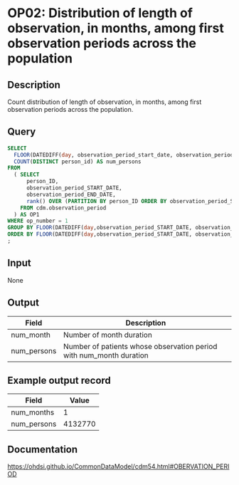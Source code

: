 <!---
Group:observation period
Name:OP02 Distribution of length of observation, in months, among first observation periods across the population
Author: Alberto Labarga
CDM Version: 5.4
-->

# OP02: Distribution of length of observation, in months, among first observation periods across the population

## Description
Count distribution of length of observation, in months, among first observation periods across the population.

## Query
```sql
SELECT
  FLOOR(DATEDIFF(day, observation_period_start_date, observation_period_end_date)/30) AS num_months,
  COUNT(DISTINCT person_id) AS num_persons
FROM
  ( SELECT
      person_ID,
      observation_period_START_DATE,
      observation_period_END_DATE,
      rank() OVER (PARTITION BY person_ID ORDER BY observation_period_START_DATE ASC) AS OP_NUMBER
    FROM cdm.observation_period
  ) AS OP1
WHERE op_number = 1
GROUP BY FLOOR(DATEDIFF(day,observation_period_START_DATE, observation_period_END_DATE)/30)
ORDER BY FLOOR(DATEDIFF(day,observation_period_START_DATE, observation_period_END_DATE)/30) ASC
;
```

## Input

None

## Output

|  Field |  Description |
| --- | --- |
| num_month | Number of month duration |
| num_persons | Number of patients whose observation period with num_month duration |

## Example output record

|  Field |  Value |
| --- | --- |
| num_months |  1 |
| num_persons | 4132770 |

## Documentation
https://ohdsi.github.io/CommonDataModel/cdm54.html#OBERVATION_PERIOD
